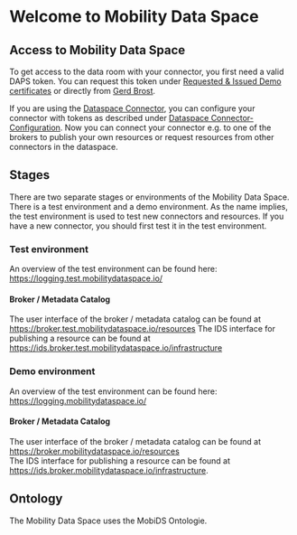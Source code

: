# Welcome to Mobility Data Space

## Access to Mobility Data Space 

To get access to the data room with your connector, you first need a valid DAPS token. You can request this token under [Requested & Issued Demo certificates](https://industrialdataspace.jiveon.com/docs/DOC-2002) or directly from [Gerd Brost](https://www.dataspaces.fraunhofer.de/de/software/identity_provider.html).

If you are using the [Dataspace Connector](https://github.com/International-Data-Spaces-Association/DataspaceConnector), you can configure your connector with tokens as described under  [Dataspace Connector-Configuration](https://international-data-spaces-association.github.io/DataspaceConnector/Deployment/Configuration). Now you can connect your connector e.g. to one of the brokers to publish your own resources or request resources from other connectors in the dataspace.

## Stages
There are two separate stages or environments of the Mobility Data Space. There is a test environment and a demo environment. As the name implies, the test environment is used to test new connectors and resources. 
If you have a new connector, you should first test it in the test environment.

### Test environment
An overview of the test environment can be found here: https://logging.test.mobilitydataspace.io/

#### Broker / Metadata Catalog
The user interface of the broker / metadata catalog can be found at https://broker.test.mobilitydataspace.io/resources
The IDS interface for publishing a resource can be found at https://ids.broker.test.mobilitydataspace.io/infrastructure

### Demo environment
An overview of the test environment can be found here: https://logging.mobilitydataspace.io/

#### Broker / Metadata Catalog
The user interface of the broker / metadata catalog can be found at https://broker.mobilitydataspace.io/resources  
The IDS interface for publishing a resource can be found at https://ids.broker.mobilitydataspace.io/infrastructure.

## Ontology
The Mobility Data Space uses the MobiDS Ontologie. 